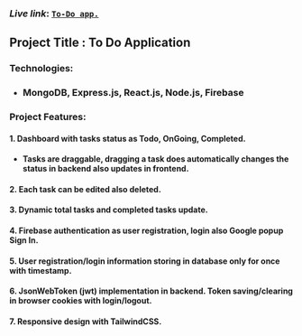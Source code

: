### _Live link_: [`To-Do app.`](https://task-management-9ebf5.web.app/)

## Project Title : To Do Application

### Technologies:

- ### MongoDB, Express.js, React.js, Node.js, Firebase

### Project Features:

#### 1. Dashboard with tasks status as Todo, OnGoing, Completed.

- #### Tasks are draggable, dragging a task does automatically changes the status in backend also updates in frontend.

#### 2. Each task can be edited also deleted.

#### 3. Dynamic total tasks and completed tasks update.

#### 4. Firebase authentication as user registration, login also Google popup Sign In.

#### 5. User registration/login information storing in database only for once with timestamp.

#### 6. JsonWebToken (jwt) implementation in backend. Token saving/clearing in browser cookies with login/logout.

#### 7. Responsive design with TailwindCSS.
